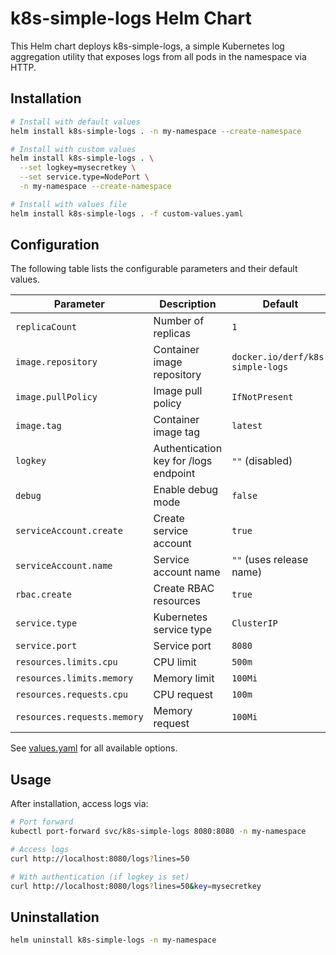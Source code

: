 # k8s-simple-logs Helm Chart

This Helm chart deploys k8s-simple-logs, a simple Kubernetes log aggregation utility that exposes logs from all pods in the namespace via HTTP.

## Installation

```bash
# Install with default values
helm install k8s-simple-logs . -n my-namespace --create-namespace

# Install with custom values
helm install k8s-simple-logs . \
  --set logkey=mysecretkey \
  --set service.type=NodePort \
  -n my-namespace --create-namespace

# Install with values file
helm install k8s-simple-logs . -f custom-values.yaml
```

## Configuration

The following table lists the configurable parameters and their default values.

| Parameter | Description | Default |
|-----------|-------------|---------|
| `replicaCount` | Number of replicas | `1` |
| `image.repository` | Container image repository | `docker.io/derf/k8s-simple-logs` |
| `image.pullPolicy` | Image pull policy | `IfNotPresent` |
| `image.tag` | Container image tag | `latest` |
| `logkey` | Authentication key for /logs endpoint | `""` (disabled) |
| `debug` | Enable debug mode | `false` |
| `serviceAccount.create` | Create service account | `true` |
| `serviceAccount.name` | Service account name | `""` (uses release name) |
| `rbac.create` | Create RBAC resources | `true` |
| `service.type` | Kubernetes service type | `ClusterIP` |
| `service.port` | Service port | `8080` |
| `resources.limits.cpu` | CPU limit | `500m` |
| `resources.limits.memory` | Memory limit | `100Mi` |
| `resources.requests.cpu` | CPU request | `100m` |
| `resources.requests.memory` | Memory request | `100Mi` |

See [values.yaml](values.yaml) for all available options.

## Usage

After installation, access logs via:

```bash
# Port forward
kubectl port-forward svc/k8s-simple-logs 8080:8080 -n my-namespace

# Access logs
curl http://localhost:8080/logs?lines=50

# With authentication (if logkey is set)
curl http://localhost:8080/logs?lines=50&key=mysecretkey
```

## Uninstallation

```bash
helm uninstall k8s-simple-logs -n my-namespace
```
